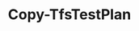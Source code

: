 ﻿---
title: Copy-TfsTestPlan
breadcrumbs: [ "TestManagement" ]
parent: "TestManagement"
description: "Clone a test plan and, optionally, its test suites and test cases. "
remarks: "The Copy-TfsTestPlan copies (\"clones\") a test plan to help duplicate test suites and/or test cases. Cloning is useful if you want to branch your application into two versions. After copying, the tests for the two versions can be changed without affecting each other. When you clone a test suite, the following objects are copied from the source test plan to the destination test plan: * Test cases (note: Each new test case retains its shared steps. A link is made between the source and new test cases. The new test cases do not have test runs, bugs, test results, and build information); * Shared steps referenced by cloned test cases; * Test suites (note: The following data is retained - Names and hierarchical structure of the test suites; Order of the test cases; Assigned testers; Configurations); * Action Recordings linked from a cloned test case; * Links and Attachments; * Test configuration. The items below are only copied when using -CloneRequirements: * Requirements-based suites; * Requirements work items (product backlog items or user stories); * Bug work items, when in a project that uses the Scrum process template or any other project in which the Bug work item type is in the Requirements work item category. In other projects, bugs are not cloned. "
parameterSets: 
  "_All_": [ AreaPath, CloneRequirements, Collection, CopyAncestorHierarchy, DeepClone, Destination, DestinationWorkItemType, IterationPath, NewName, Passthru, Project, Recurse, RelatedLinkComment, SuiteIds, TestPlan ] 
  "__AllParameterSets":  
    TestPlan: 
      type: "object"  
      position: "0"  
      required: true  
    NewName: 
      type: "string"  
      position: "1"  
      required: true  
    AreaPath: 
      type: "string"  
    CloneRequirements: 
      type: "SwitchParameter"  
    Collection: 
      type: "object"  
    CopyAncestorHierarchy: 
      type: "SwitchParameter"  
    DeepClone: 
      type: "SwitchParameter"  
    Destination: 
      type: "object"  
    DestinationWorkItemType: 
      type: "string"  
    IterationPath: 
      type: "string"  
    Passthru: 
      type: "string"  
    Project: 
      type: "object"  
    Recurse: 
      type: "SwitchParameter"  
    RelatedLinkComment: 
      type: "string"  
    SuiteIds: 
      type: "int[]" 
parameters: 
  - name: "TestPlan" 
    description: "Specifies the name of the test plan to clone. " 
    required: true 
    globbing: false 
    pipelineInput: "true (ByValue)" 
    position: 0 
    type: "object" 
    aliases: [ id ] 
  - name: "id" 
    description: "Specifies the name of the test plan to clone. This is an alias of the TestPlan parameter." 
    required: true 
    globbing: false 
    pipelineInput: "true (ByValue)" 
    position: 0 
    type: "object" 
    aliases: [ id ] 
  - name: "NewName" 
    description: "Specifies the name of the new test plan. " 
    required: true 
    globbing: false 
    position: 1 
    type: "string" 
  - name: "Destination" 
    description: "Specifies the name of the team project where the test plan will be cloned into. When omitted, the test plan is cloned into the same team project of the original test plan. " 
    globbing: false 
    type: "object" 
  - name: "AreaPath" 
    description: "Specifies the area path where the test plan will be cloned into. When omitted, the test plan is cloned into the same area path of the original test plan. " 
    globbing: false 
    type: "string" 
  - name: "IterationPath" 
    description: "Specifies the iteration path where the test plan will be cloned into. When omitted, the test plan is cloned into the same iteration path of the original test plan. " 
    globbing: false 
    type: "string" 
  - name: "DeepClone" 
    description: "Clones all the referenced test cases. When omitted, only the test plan is cloned; the original test cases are only referenced in the new plan, not duplicated. " 
    globbing: false 
    type: "SwitchParameter" 
    defaultValue: "False" 
  - name: "Recurse" 
    description: "Clone all test suites recursively. " 
    globbing: false 
    type: "SwitchParameter" 
    defaultValue: "False" 
  - name: "CopyAncestorHierarchy" 
    description: "Copies ancestor hierarchy. " 
    globbing: false 
    type: "SwitchParameter" 
    defaultValue: "False" 
  - name: "CloneRequirements" 
    description: "Clones requirements referenced by the test plan. " 
    globbing: false 
    type: "SwitchParameter" 
    defaultValue: "False" 
  - name: "DestinationWorkItemType" 
    description: "Specifies the name of the workitem type of the clone. " 
    globbing: false 
    type: "string" 
    defaultValue: "Test Case" 
  - name: "SuiteIds" 
    description: "Clones only the specified suites. " 
    globbing: false 
    type: "int[]" 
  - name: "RelatedLinkComment" 
    description: "Specifies the comment of the Related link that is created ato point to the original test plan. " 
    globbing: false 
    type: "string" 
  - name: "Project" 
    description: "Specifies the name of the Team Project, its ID (a GUID), or a Microsoft.TeamFoundation.Core.WebApi.TeamProject object to connect to. When omitted, it defaults to the connection set by Connect-TfsTeamProject (if any). For more details, see the Get-TfsTeamProject cmdlet. " 
    globbing: false 
    type: "object" 
  - name: "Collection" 
    description: "Specifies the URL to the Team Project Collection or Azure DevOps Organization to connect to, a TfsTeamProjectCollection object (Windows PowerShell only), or a VssConnection object. You can also connect to an Azure DevOps Services organizations by simply providing its name instead of the full URL. For more details, see the Get-TfsTeamProjectCollection cmdlet. When omitted, it defaults to the connection set by Connect-TfsTeamProjectCollection (if any). " 
    globbing: false 
    type: "object" 
  - name: "Passthru" 
    description: "Returns the results of the command. By default, this cmdlet does not generate any output. " 
    globbing: false 
    type: "string" 
    defaultValue: "None"
inputs: 
  - type: "System.Object" 
    description: "Specifies the name of the test plan to clone. "
outputs: 
  - type: "Microsoft.VisualStudio.Services.TestManagement.TestPlanning.WebApi.TestPlan" 
    description: 
notes: 
relatedLinks: 
  - text: "Online Version:" 
    uri: "https://tfscmdlets.dev/docs/cmdlets/TestManagement/Copy-TfsTestPlan"
aliases: 
examples: 
  - title: "----------  EXAMPLE 1  ----------" 
    code: "PS> Copy-TfsTestPlan -TestPlan \"My test plan\" -Project \"SourceProject\" -Destination \"TargetProject\" -NewName \"My new test plan\"" 
    remarks: 
---
